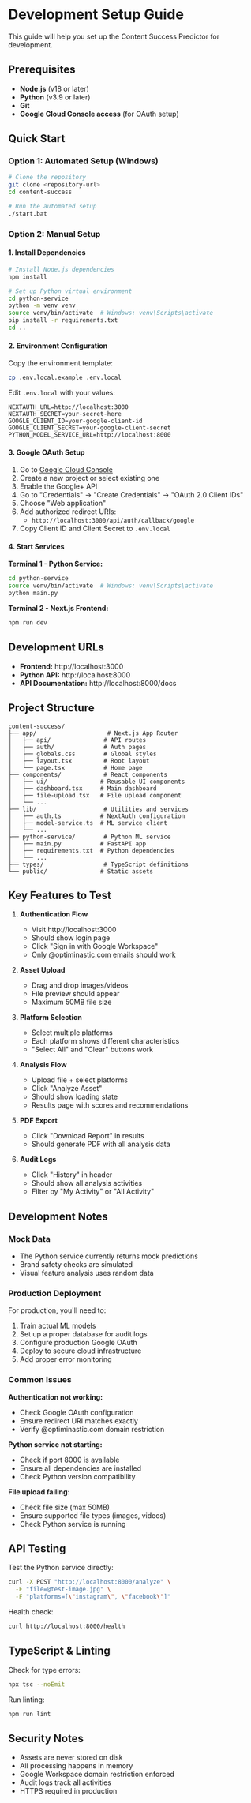 # Development Setup Guide

This guide will help you set up the Content Success Predictor for development.

## Prerequisites

- **Node.js** (v18 or later)
- **Python** (v3.9 or later)
- **Git**
- **Google Cloud Console access** (for OAuth setup)

## Quick Start

### Option 1: Automated Setup (Windows)
```bash
# Clone the repository
git clone <repository-url>
cd content-success

# Run the automated setup
./start.bat
```

### Option 2: Manual Setup

#### 1. Install Dependencies
```bash
# Install Node.js dependencies
npm install

# Set up Python virtual environment
cd python-service
python -m venv venv
source venv/bin/activate  # Windows: venv\Scripts\activate
pip install -r requirements.txt
cd ..
```

#### 2. Environment Configuration

Copy the environment template:
```bash
cp .env.local.example .env.local
```

Edit `.env.local` with your values:
```env
NEXTAUTH_URL=http://localhost:3000
NEXTAUTH_SECRET=your-secret-here
GOOGLE_CLIENT_ID=your-google-client-id
GOOGLE_CLIENT_SECRET=your-google-client-secret
PYTHON_MODEL_SERVICE_URL=http://localhost:8000
```

#### 3. Google OAuth Setup

1. Go to [Google Cloud Console](https://console.cloud.google.com/)
2. Create a new project or select existing one
3. Enable the Google+ API
4. Go to "Credentials" → "Create Credentials" → "OAuth 2.0 Client IDs"
5. Choose "Web application"
6. Add authorized redirect URIs:
   - `http://localhost:3000/api/auth/callback/google`
7. Copy Client ID and Client Secret to `.env.local`

#### 4. Start Services

**Terminal 1 - Python Service:**
```bash
cd python-service
source venv/bin/activate  # Windows: venv\Scripts\activate
python main.py
```

**Terminal 2 - Next.js Frontend:**
```bash
npm run dev
```

## Development URLs

- **Frontend:** http://localhost:3000
- **Python API:** http://localhost:8000
- **API Documentation:** http://localhost:8000/docs

## Project Structure

```
content-success/
├── app/                    # Next.js App Router
│   ├── api/               # API routes
│   ├── auth/              # Auth pages
│   ├── globals.css        # Global styles
│   ├── layout.tsx         # Root layout
│   └── page.tsx           # Home page
├── components/            # React components
│   ├── ui/               # Reusable UI components
│   ├── dashboard.tsx     # Main dashboard
│   ├── file-upload.tsx   # File upload component
│   └── ...
├── lib/                   # Utilities and services
│   ├── auth.ts           # NextAuth configuration
│   ├── model-service.ts  # ML service client
│   └── ...
├── python-service/        # Python ML service
│   ├── main.py           # FastAPI app
│   ├── requirements.txt  # Python dependencies
│   └── ...
├── types/                 # TypeScript definitions
└── public/               # Static assets
```

## Key Features to Test

1. **Authentication Flow**
   - Visit http://localhost:3000
   - Should show login page
   - Click "Sign in with Google Workspace"
   - Only @optiminastic.com emails should work

2. **Asset Upload**
   - Drag and drop images/videos
   - File preview should appear
   - Maximum 50MB file size

3. **Platform Selection**
   - Select multiple platforms
   - Each platform shows different characteristics
   - "Select All" and "Clear" buttons work

4. **Analysis Flow**
   - Upload file + select platforms
   - Click "Analyze Asset"
   - Should show loading state
   - Results page with scores and recommendations

5. **PDF Export**
   - Click "Download Report" in results
   - Should generate PDF with all analysis data

6. **Audit Logs**
   - Click "History" in header
   - Should show all analysis activities
   - Filter by "My Activity" or "All Activity"

## Development Notes

### Mock Data
- The Python service currently returns mock predictions
- Brand safety checks are simulated
- Visual feature analysis uses random data

### Production Deployment
For production, you'll need to:
1. Train actual ML models
2. Set up a proper database for audit logs
3. Configure production Google OAuth
4. Deploy to secure cloud infrastructure
5. Add proper error monitoring

### Common Issues

**Authentication not working:**
- Check Google OAuth configuration
- Ensure redirect URI matches exactly
- Verify @optiminastic.com domain restriction

**Python service not starting:**
- Check if port 8000 is available
- Ensure all dependencies are installed
- Check Python version compatibility

**File upload failing:**
- Check file size (max 50MB)
- Ensure supported file types (images, videos)
- Check Python service is running

## API Testing

Test the Python service directly:
```bash
curl -X POST "http://localhost:8000/analyze" \
  -F "file=@test-image.jpg" \
  -F "platforms=[\"instagram\", \"facebook\"]"
```

Health check:
```bash
curl http://localhost:8000/health
```

## TypeScript & Linting

Check for type errors:
```bash
npx tsc --noEmit
```

Run linting:
```bash
npm run lint
```

## Security Notes

- Assets are never stored on disk
- All processing happens in memory
- Google Workspace domain restriction enforced
- Audit logs track all activities
- HTTPS required in production
